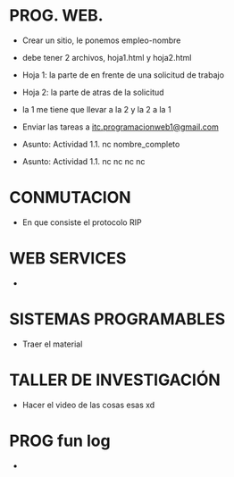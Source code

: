 # PROG. WEB.

- Crear un sitio, le ponemos empleo-nombre
- debe tener 2 archivos, hoja1.html y hoja2.html
- Hoja 1: la parte de en frente de una solicitud de trabajo
- Hoja 2: la parte de atras de la solicitud
- la 1 me tiene que llevar a la 2 y la 2 a la 1

- Enviar las tareas a itc.programacionweb1@gmail.com
- Asunto: Actividad 1.1. nc nombre_completo
- Asunto: Actividad 1.1. nc nc nc nc

# CONMUTACION

- En que consiste el protocolo RIP

# WEB SERVICES

- 

# SISTEMAS PROGRAMABLES

- Traer el material

# TALLER DE INVESTIGACIÓN

- Hacer el video de las cosas esas xd

# PROG fun log
- 